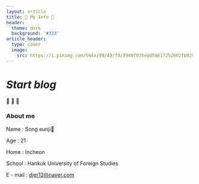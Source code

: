 ```yaml
---
layout: article
title: 🎠 My Info 🎠
header:
  theme: dark
  background: '#333'
article_header:
  type: cover
  image:
    src: https://i.pinimg.com/564x/99/49/f0/9949f035edd5a617252602fb029ce962.jpg
---
```


# *Start blog*
:ghost: :ghost: :ghost:

### About me  

Name : Song eunji👑

Age : 21  

Home : Incheon  

School : Hankuk University of Foreign Studies  

E - mail : djer12@naver.com


